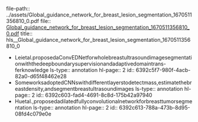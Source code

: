 file-path:: ../assets/Global_guidance_network_for_breast_lesion_segmentation_1670511356810_0.pdf
file:: [Global_guidance_network_for_breast_lesion_segmentation_1670511356810_0.pdf](../assets/Global_guidance_network_for_breast_lesion_segmentation_1670511356810_0.pdf)
title:: hls__Global_guidance_network_for_breast_lesion_segmentation_1670511356810_0

- Leietal.proposedaConvEDNetforwholebreastultrasoundimagesegmentationwiththedeepboundarysupervisionandadaptivedomaintrans-ferknowledge
  ls-type:: annotation
  hl-page:: 2
  id:: 6392c5f7-980f-4acb-82a0-d65f48462e28
- SomeworksadoptedCNNswithdifferentlayerstodetectmass,estimatethebreastdensity,andsegmentbreastultrasoundimages
  ls-type:: annotation
  hl-page:: 2
  id:: 6392c603-fad4-4691-8c8d-175b42a97940
- Huetal.,proposedadilatedfullyconvolutionalnetworkforbreasttumorsegmentation
  ls-type:: annotation
  hl-page:: 2
  id:: 6392c613-788a-473b-8d95-08fd4c079e0e